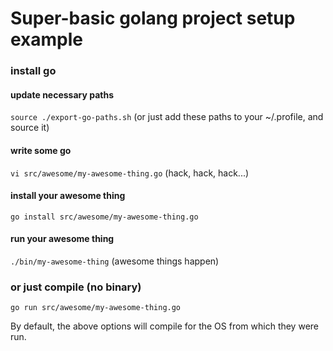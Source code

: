 # Super-basic golang project setup example

### install go

#### update necessary paths
`source ./export-go-paths.sh` (or just add these paths to your ~/.profile, and source it)

#### write some go
`vi src/awesome/my-awesome-thing.go`
(hack, hack, hack...)

#### install your awesome thing
`go install src/awesome/my-awesome-thing.go`

#### run your awesome thing
`./bin/my-awesome-thing`
(awesome things happen)

### or just compile (no binary)

`go run src/awesome/my-awesome-thing.go`

By default, the above options will compile for the OS from which they were run.
